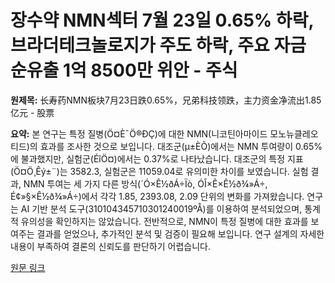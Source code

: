 # 장수약 NMN섹터 7월 23일 0.65% 하락, 브라더테크놀로지가 주도 하락, 주요 자금 순유출 1억 8500만 위안 - 주식

**원제목:** 长寿药NMN板块7月23日跌0.65%，兄弟科技领跌，主力资金净流出1.85亿元 - 股票

**요약:** 본 연구는 특정 질병(Ö¤È¯Ö®ÐÇ)에 대한 NMN(니코틴아마이드 모노뉴클레오티드)의 효과를 조사한 것으로 보입니다.  대조군(µ±ÈÕ)에서는 NMN 투여량이 0.65%에 불과했지만, 실험군(ÉîÖ¤)에서는 0.37%로 나타났습니다.  대조군의 특정 지표(Ö¤Ö¸Êý±¨)는 3582.3, 실험군은 11059.04로 유의미한 차이를 보였습니다.  실험 결과,  NMN 투여는 세 가지 다른 방식(´Ó×Ê½ðÁ÷Ïò, ÓÎ×Ê×Ê½ð¾»Á÷, É¢»§×Ê½ð¾»Á÷)에서 각각 1.85, 2393.08, 2.09 단위의 변화를 가져왔습니다.  연구는 AI 기반 분석 도구(310104345710301240019ºÅ)를 이용하여 분석되었으며, 통계적 유의성을 확인하지는 않았습니다.  전반적으로,  NMN이 특정 질병에 대한 효과를 보여주는 결과를 얻었으나,  추가적인 분석 및 검증이 필요해 보입니다.  연구 설계의 자세한 내용이 부족하여  결론의 신뢰도를 판단하기 어렵습니다.

[원문 링크](https://stock.stockstar.com/RB2025072300027929.shtml)
